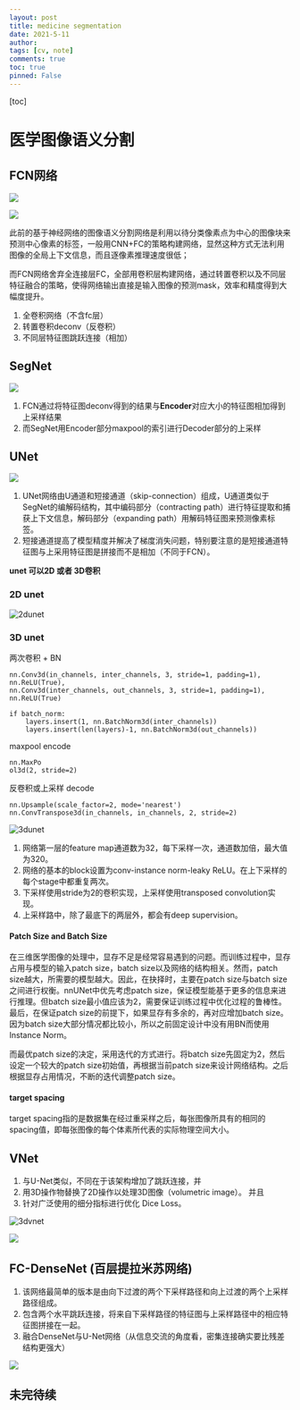 ```yaml
---
layout: post
title: medicine segmentation
date: 2021-5-11
author: 
tags: [cv, note]
comments: true
toc: true
pinned: False
---
```



[toc]
<!-- more -->

# 医学图像语义分割

## FCN网络

![](https://pic1.zhimg.com/v2-8922c306fba615f26f2b891dae12d808_r.jpg)


![](https://pic4.zhimg.com/v2-19f47f55b9f1e2779b8cbcdef25d10d7_r.jpg)

此前的基于神经网络的图像语义分割网络是利用以待分类像素点为中心的图像块来预测中心像素的标签，一般用CNN+FC的策略构建网络，显然这种方式无法利用图像的全局上下文信息，而且逐像素推理速度很低；

而FCN网络舍弃全连接层FC，全部用卷积层构建网络，通过转置卷积以及不同层特征融合的策略，使得网络输出直接是输入图像的预测mask，效率和精度得到大幅度提升。

1. 全卷积网络（不含fc层）
1. 转置卷积deconv（反卷积）
1. 不同层特征图跳跃连接（相加）


## SegNet

![](https://pic4.zhimg.com/v2-e51555742cb704ad7db664ed3cc168f3_b.jpg)

1. FCN通过将特征图deconv得到的结果与**Encoder**对应大小的特征图相加得到上采样结果
1. 而SegNet用Encoder部分maxpool的索引进行Decoder部分的上采样




## UNet



![](https://pic1.zhimg.com/v2-0edfb2beb9c9799bdcaea3f3ef1440a4_r.jpg)



1. UNet网络由U通道和短接通道（skip-connection）组成，U通道类似于SegNet的编解码结构，其中编码部分（contracting path）进行特征提取和捕获上下文信息，解码部分（expanding path）用解码特征图来预测像素标签。
1. 短接通道提高了模型精度并解决了梯度消失问题，特别要注意的是短接通道特征图与上采用特征图是拼接而不是相加（不同于FCN）。


**unet 可以2D 或者 3D卷积**


### 2D unet


![2dunet](https://pic3.zhimg.com/80/v2-cf0ead284f68d91a42cd3908cf793956_1440w.jpg)

### 3D unet

两次卷积 + BN
```
nn.Conv3d(in_channels, inter_channels, 3, stride=1, padding=1),
nn.ReLU(True),
nn.Conv3d(inter_channels, out_channels, 3, stride=1, padding=1),
nn.ReLU(True)

if batch_norm:
    layers.insert(1, nn.BatchNorm3d(inter_channels))
    layers.insert(len(layers)-1, nn.BatchNorm3d(out_channels))
```

maxpool encode
```
nn.MaxPo
ol3d(2, stride=2)
```

反卷积或上采样 decode
```
nn.Upsample(scale_factor=2, mode='nearest')
nn.ConvTranspose3d(in_channels, in_channels, 2, stride=2)
```



![3dunet](https://pic2.zhimg.com/v2-72333983b558cda040f3d700f51e9a4d_r.jpg)

1. 网络第一层的feature map通道数为32，每下采样一次，通道数加倍，最大值为320。
1. 网络的基本的block设置为conv-instance norm-leaky ReLU。在上下采样的每个stage中都重复两次。
1. 下采样使用stride为2的卷积实现，上采样使用transposed convolution实现。
1. 上采样路中，除了最底下的两层外，都会有deep supervision。

#### Patch Size and Batch Size

在三维医学图像的处理中，显存不足是经常容易遇到的问题。而训练过程中，显存占用与模型的输入patch size，batch size以及网络的结构相关。然而，patch size越大，所需要的模型越大。因此，在抉择时，主要在patch size与batch size之间进行权衡。nnUNet中优先考虑patch size，保证模型能基于更多的信息来进行推理。但batch size最小值应该为2，需要保证训练过程中优化过程的鲁棒性。最后，在保证patch size的前提下，如果显存有多余的，再对应增加batch size。因为batch size大部分情况都比较小，所以之前固定设计中没有用BN而使用Instance Norm。

而最优patch size的决定，采用迭代的方式进行。将batch size先固定为2，然后设定一个较大的patch size初始值，再根据当前patch size来设计网络结构。之后根据显存占用情况，不断的迭代调整patch size。

#### target spacing

target spacing指的是数据集在经过重采样之后，每张图像所具有的相同的spacing值，即每张图像的每个体素所代表的实际物理空间大小。




## VNet

1. 与U-Net类似，不同在于该架构增加了跳跃连接，并
1. 用3D操作物替换了2D操作以处理3D图像（volumetric image）。 并且
1. 针对广泛使用的细分指标进行优化 Dice Loss。

![3dvnet](https://pic1.zhimg.com/80/v2-0ff38da4316fcb48db94f7bc95d27ed4_1440w.jpg)

![](https://pic2.zhimg.com/v2-20cd291def56efd5d634c283389ec805_r.jpg)

## FC-DenseNet (百层提拉米苏网络)

1. 该网络最简单的版本是由向下过渡的两个下采样路径和向上过渡的两个上采样路径组成。
1. 包含两个水平跳跃连接，将来自下采样路径的特征图与上采样路径中的相应特征图拼接在一起。
1. 融合DenseNet与U-Net网络（从信息交流的角度看，密集连接确实要比残差结构更强大）


![](https://pic3.zhimg.com/v2-ab666adaef42c9c27bad749d0d5b38a2_r.jpg)

## 未完待续